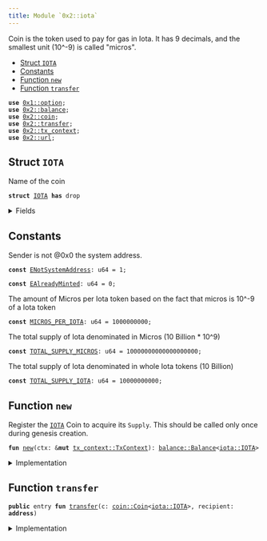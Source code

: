 ```yaml
---
title: Module `0x2::iota`
---
```


Coin<IOTA> is the token used to pay for gas in Iota.
It has 9 decimals, and the smallest unit (10^-9) is called "micros".


-  [Struct `IOTA`](#0x2_iota_IOTA)
-  [Constants](#@Constants_0)
-  [Function `new`](#0x2_iota_new)
-  [Function `transfer`](#0x2_iota_transfer)


<pre><code><b>use</b> <a href="../move-stdlib/option.md#0x1_option">0x1::option</a>;
<b>use</b> <a href="../iota-framework/balance.md#0x2_balance">0x2::balance</a>;
<b>use</b> <a href="../iota-framework/coin.md#0x2_coin">0x2::coin</a>;
<b>use</b> <a href="../iota-framework/transfer.md#0x2_transfer">0x2::transfer</a>;
<b>use</b> <a href="../iota-framework/tx_context.md#0x2_tx_context">0x2::tx_context</a>;
<b>use</b> <a href="../iota-framework/url.md#0x2_url">0x2::url</a>;
</code></pre>



<a name="0x2_iota_IOTA"></a>

## Struct `IOTA`

Name of the coin


<pre><code><b>struct</b> <a href="../iota-framework/iota.md#0x2_iota_IOTA">IOTA</a> <b>has</b> drop
</code></pre>



<details>
<summary>Fields</summary>


<dl>
<dt>
<code>dummy_field: bool</code>
</dt>
<dd>

</dd>
</dl>


</details>

<a name="@Constants_0"></a>

## Constants


<a name="0x2_iota_ENotSystemAddress"></a>

Sender is not @0x0 the system address.


<pre><code><b>const</b> <a href="../iota-framework/iota.md#0x2_iota_ENotSystemAddress">ENotSystemAddress</a>: u64 = 1;
</code></pre>



<a name="0x2_iota_EAlreadyMinted"></a>



<pre><code><b>const</b> <a href="../iota-framework/iota.md#0x2_iota_EAlreadyMinted">EAlreadyMinted</a>: u64 = 0;
</code></pre>



<a name="0x2_iota_MICROS_PER_IOTA"></a>

The amount of Micros per Iota token based on the fact that micros is
10^-9 of a Iota token


<pre><code><b>const</b> <a href="../iota-framework/iota.md#0x2_iota_MICROS_PER_IOTA">MICROS_PER_IOTA</a>: u64 = 1000000000;
</code></pre>



<a name="0x2_iota_TOTAL_SUPPLY_MICROS"></a>

The total supply of Iota denominated in Micros (10 Billion * 10^9)


<pre><code><b>const</b> <a href="../iota-framework/iota.md#0x2_iota_TOTAL_SUPPLY_MICROS">TOTAL_SUPPLY_MICROS</a>: u64 = 10000000000000000000;
</code></pre>



<a name="0x2_iota_TOTAL_SUPPLY_IOTA"></a>

The total supply of Iota denominated in whole Iota tokens (10 Billion)


<pre><code><b>const</b> <a href="../iota-framework/iota.md#0x2_iota_TOTAL_SUPPLY_IOTA">TOTAL_SUPPLY_IOTA</a>: u64 = 10000000000;
</code></pre>



<a name="0x2_iota_new"></a>

## Function `new`

Register the <code><a href="../iota-framework/iota.md#0x2_iota_IOTA">IOTA</a></code> Coin to acquire its <code>Supply</code>.
This should be called only once during genesis creation.


<pre><code><b>fun</b> <a href="../iota-framework/iota.md#0x2_iota_new">new</a>(ctx: &<b>mut</b> <a href="../iota-framework/tx_context.md#0x2_tx_context_TxContext">tx_context::TxContext</a>): <a href="../iota-framework/balance.md#0x2_balance_Balance">balance::Balance</a>&lt;<a href="../iota-framework/iota.md#0x2_iota_IOTA">iota::IOTA</a>&gt;
</code></pre>



<details>
<summary>Implementation</summary>


<pre><code><b>fun</b> <a href="../iota-framework/iota.md#0x2_iota_new">new</a>(ctx: &<b>mut</b> TxContext): Balance&lt;<a href="../iota-framework/iota.md#0x2_iota_IOTA">IOTA</a>&gt; {
    <b>assert</b>!(ctx.sender() == @0x0, <a href="../iota-framework/iota.md#0x2_iota_ENotSystemAddress">ENotSystemAddress</a>);
    <b>assert</b>!(ctx.epoch() == 0, <a href="../iota-framework/iota.md#0x2_iota_EAlreadyMinted">EAlreadyMinted</a>);

    <b>let</b> (treasury, metadata) = <a href="../iota-framework/coin.md#0x2_coin_create_currency">coin::create_currency</a>(
        <a href="../iota-framework/iota.md#0x2_iota_IOTA">IOTA</a> {},
        9,
        b"<a href="../iota-framework/iota.md#0x2_iota_IOTA">IOTA</a>",
        b"Iota",
        // TODO: add appropriate description and logo <a href="../iota-framework/url.md#0x2_url">url</a>
        b"",
        <a href="../move-stdlib/option.md#0x1_option_none">option::none</a>(),
        ctx
    );
    <a href="../iota-framework/transfer.md#0x2_transfer_public_freeze_object">transfer::public_freeze_object</a>(metadata);
    <b>let</b> <b>mut</b> supply = treasury.treasury_into_supply();
    <b>let</b> total_iota = supply.increase_supply(<a href="../iota-framework/iota.md#0x2_iota_TOTAL_SUPPLY_MICROS">TOTAL_SUPPLY_MICROS</a>);
    supply.destroy_supply();
    total_iota
}
</code></pre>



</details>

<a name="0x2_iota_transfer"></a>

## Function `transfer`



<pre><code><b>public</b> entry <b>fun</b> <a href="../iota-framework/transfer.md#0x2_transfer">transfer</a>(c: <a href="../iota-framework/coin.md#0x2_coin_Coin">coin::Coin</a>&lt;<a href="../iota-framework/iota.md#0x2_iota_IOTA">iota::IOTA</a>&gt;, recipient: <b>address</b>)
</code></pre>



<details>
<summary>Implementation</summary>


<pre><code><b>public</b> entry <b>fun</b> <a href="../iota-framework/transfer.md#0x2_transfer">transfer</a>(c: <a href="../iota-framework/coin.md#0x2_coin_Coin">coin::Coin</a>&lt;<a href="../iota-framework/iota.md#0x2_iota_IOTA">IOTA</a>&gt;, recipient: <b>address</b>) {
    <a href="../iota-framework/transfer.md#0x2_transfer_public_transfer">transfer::public_transfer</a>(c, recipient)
}
</code></pre>



</details>
